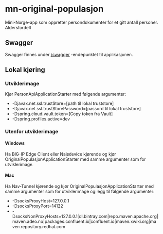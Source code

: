 # mn-original-populasjon
Mini-Norge-app som oppretter persondokumenter for et gitt antall personer. Aldersfordelt

## Swagger
Swagger finnes under [/swagger](https://mn-original-populasjon.dev.adeo.no/swagger) -endepunktet til applikasjonen.
 
## Lokal kjøring
  
### Utviklerimage
Kjør PersonApiApplicationStarter med følgende argumenter:
 - -Djavax.net.ssl.trustStore=[path til lokal truststore]
 - -Djavax.net.ssl.trustStorePassword=[passord til lokal truststore]
 - -Dspring.cloud.vault.token=[Copy token fra Vault]
 - -Dspring.profiles.active=dev
   
### Utenfor utviklerimage
   
#### Windows
Ha BIG-IP Edge Client eller Naisdevice kjørende og kjør OriginalPopulasjonApplicationStarter med samme argumenter som for utviklerimage.
   
#### Mac
Ha Nav-Tunnel kjørende og kjør OriginalPopulasjonApplicationStarter med samme argumenter som for utviklerimage og legg til følgende argumenter:
- -DsocksProxyHost=127.0.0.1
- -DsocksProxyPort=14122
- -DsocksNonProxyHosts=127.0.0.1|dl.bintray.com|repo.maven.apache.org|maven.adeo.no|packages.confluent.io|confluent.io|maven.xwiki.org|maven.repository.redhat.com
   
